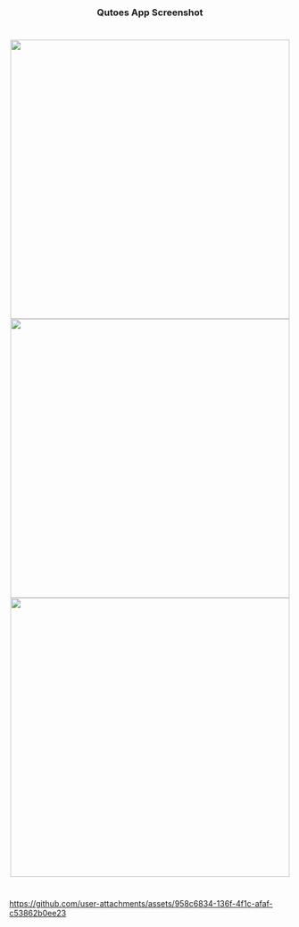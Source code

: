 <h3 align="center"> Qutoes App Screenshot </h3>



###

<h1></h1>

<div align="center">
<img src="https://github.com/user-attachments/assets/9a53c069-ee43-4064-a08d-98e471b26e03" height="500">
  <img src="https://github.com/user-attachments/assets/83604aa9-ece8-48a4-a801-9d949d346f8e" height="500">
  <img src="https://github.com/user-attachments/assets/b52a19aa-6946-4e6c-8dee-22c0c6e0b517" height="500">

</div>

<h1></h1>



https://github.com/user-attachments/assets/958c6834-136f-4f1c-afaf-c53862b0ee23

